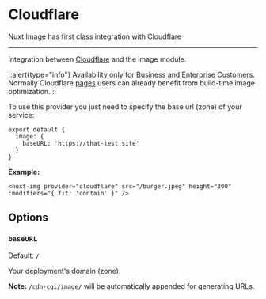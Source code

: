 # Cloudflare

Nuxt Image has first class integration with Cloudflare

---

Integration between [Cloudflare](https://developers.cloudflare.com/images/) and the image module.

::alert{type="info"}
Availability only for Business and Enterprise Customers. Normally Cloudflare [pages](https://pages.cloudflare.com/) users can already benefit from build-time image optimization.
::

To use this provider you just need to specify the base url (zone) of your service:

```js{}[nuxt.config.js]
export default {
  image: {
    baseURL: 'https://that-test.site'
  }
}
```

**Example:**

```vue
<nuxt-img provider="cloudflare" src="/burger.jpeg" height="300" :modifiers="{ fit: 'contain' }" />
```

## Options

### `baseURL`

Default: `/`

Your deployment's domain (zone).

**Note:** `/cdn-cgi/image/` will be automatically appended for generating URLs.
